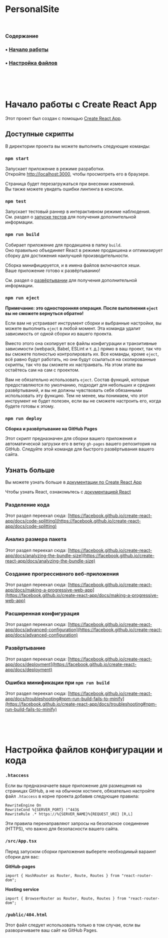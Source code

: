 # PersonalSite

<br>

### Содержание

### • [Начало работы](#начало-работы-с-create-react-app)

### • [Настройка файлов](#настройка-файлов-конфигурации-и-кода)

<br><br><br>

# Начало работы с Create React App

Этот проект был создан с помощью [Create React App](https://github.com/facebook/create-react-app).

## Доступные скрипты

В директории проекта вы можете выполнить следующие команды:

### `npm start`

Запускает приложение в режиме разработки.\
Откройте [http://localhost:3000](http://localhost:3000), чтобы просмотреть его в браузере.

Страница будет перезагружаться при внесении изменений.\
Вы также можете увидеть ошибки линтинга в консоли.

### `npm test`

Запускает тестовый раннер в интерактивном режиме наблюдения.\
См. раздел о [запуске тестов](https://facebook.github.io/create-react-app/docs/running-tests) для получения дополнительной информации.

### `npm run build`

Собирает приложение для продакшена в папку `build`.\
Оно правильно объединяет React в режиме продакшена и оптимизирует сборку для достижения наилучшей производительности.

Сборка минифицируется, и в имена файлов включаются хеши.\
Ваше приложение готово к развёртыванию!

См. раздел о [развёртывании](https://facebook.github.io/create-react-app/docs/deployment) для получения дополнительной информации.

### `npm run eject`

**Примечание: это односторонняя операция. После выполнения `eject` вы не сможете вернуться обратно!**

Если вам не устраивает инструмент сборки и выбранные настройки, вы можете выполнить `eject` в любой момент. Эта команда удалит зависимость от одной сборки из вашего проекта.

Вместо этого она скопирует все файлы конфигурации и транзитивные зависимости (webpack, Babel, ESLint и т. д.) прямо в ваш проект, так что вы сможете полностью контролировать их. Все команды, кроме `eject`, всё равно будут работать, но они будут ссылаться на скопированные скрипты, так что вы сможете их настраивать. На этом этапе вы остаётесь сам на сам с проектом.

Вам не обязательно использовать `eject`. Состав функций, которые предоставляются по умолчанию, подходит для небольших и средних развёртываний, и вы не должны чувствовать себя обязанными использовать эту функцию. Тем не менее, мы понимаем, что этот инструмент не будет полезен, если вы не сможете настроить его, когда будете готовы к этому.

### `npm run deploy`

**Сборка и развёртывание на GitHub Pages**

Этот скрипт предназначен для сборки вашего приложения и автоматической загрузки его в ветку `gh-pages` вашего репозитория на GitHub. Следуйте этой команде для быстрого развёртывания вашего сайта.

## Узнать больше

Вы можете узнать больше в [документации по Create React App](https://facebook.github.io/create-react-app/docs/getting-started)

Чтобы узнать React, ознакомьтесь с [документацией React](https://reactjs.org/)

### Разделение кода

Этот раздел переехал сюда: [https://facebook.github.io/create-react-app/docs/code-splitting](https://facebook.github.io/create-react-app/docs/code-splitting)

### Анализ размера пакета

Этот раздел переехал сюда: [https://facebook.github.io/create-react-app/docs/analyzing-the-bundle-size](https://facebook.github.io/create-react-app/docs/analyzing-the-bundle-size)

### Создание прогрессивного веб-приложения

Этот раздел переехал сюда: [https://facebook.github.io/create-react-app/docs/making-a-progressive-web-app](https://facebook.github.io/create-react-app/docs/making-a-progressive-web-app)

### Расширенная конфигурация

Этот раздел переехал сюда: [https://facebook.github.io/create-react-app/docs/advanced-configuration](https://facebook.github.io/create-react-app/docs/advanced-configuration)

### Развёртывание

Этот раздел переехал сюда: [https://facebook.github.io/create-react-app/docs/deployment](https://facebook.github.io/create-react-app/docs/deployment)

### Ошибка минификации при `npm run build`

Этот раздел переехал сюда: [https://facebook.github.io/create-react-app/docs/troubleshooting#npm-run-build-fails-to-minify](https://facebook.github.io/create-react-app/docs/troubleshooting#npm-run-build-fails-to-minify)

<br><br><br>

# Настройка файлов конфигурации и кода

### `.htaccess`

Если вы предназначаете ваше приложение для размещения на страницах GitHub, а не на обычном хостинге, обязательно настройте файл `.htaccess` в корне проекта добавив следующие правила:

```
RewriteEngine On
RewriteCond %{SERVER_PORT} !^443$
RewriteRule .* https://%{SERVER_NAME}%{REQUEST_URI} [R,L]
```

Эти правила перенаправляют запросы на безопасное соединение (HTTPS), что важно для безопасности вашего сайта.

### `/src/App.tsx`

Перед запуском сборки приложения выберете необходимый вараинт сборки для вас:

**GitHub-pages**

```
import { HashRouter as Router, Route, Routes } from "react-router-dom";
```

**Hosting service**

```
import { BrowserRouter as Router, Route, Routes } from "react-router-dom";
```

### `/public/404.html`

Этот файл следует использовать только в том случае, если вы разворачиваете ваш сайт на GitHub Pages.
